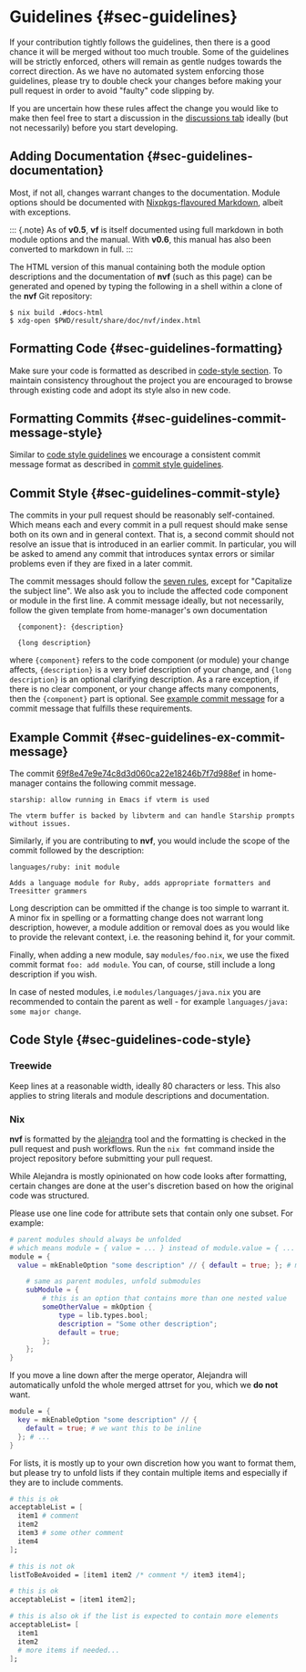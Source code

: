 # Guidelines {#sec-guidelines}

If your contribution tightly follows the guidelines, then there is a good chance
it will be merged without too much trouble. Some of the guidelines will be
strictly enforced, others will remain as gentle nudges towards the correct
direction. As we have no automated system enforcing those guidelines, please
try to double check your changes before making your pull request in order to
avoid "faulty" code slipping by.

If you are uncertain how these rules affect the change you would like to make
then feel free to start a discussion in the [discussions tab](https://github.com/NotAShelf/nvf/discussions)
ideally (but not necessarily) before you start developing.

## Adding Documentation {#sec-guidelines-documentation}

Most, if not all, changes warrant changes to the documentation. Module options
should be documented with [Nixpkgs-flavoured Markdown](https://nixos.org/manual/nixpkgs/unstable/#sec-contributing-markup),
albeit with exceptions.

::: {.note}
As of **v0.5**, **vf** is itself documented using full markdown in both module
options and the manual. With **v0.6**, this manual has also been converted to
markdown in full.
:::

The HTML version of this manual containing both the module option descriptions
and the documentation of **nvf** (such as this page) can be generated and
opened by typing the following in a shell within a clone of the **nvf** Git
repository:

```console
$ nix build .#docs-html
$ xdg-open $PWD/result/share/doc/nvf/index.html
```

## Formatting Code {#sec-guidelines-formatting}

Make sure your code is formatted as described in [code-style
section](#sec-guidelines-code-style). To maintain consistency throughout the
project you are encouraged to browse through existing code and adopt its style
also in new code.

## Formatting Commits {#sec-guidelines-commit-message-style}

Similar to [code style guidelines](#sec-guidelines-code-style) we encourage a
consistent commit message format as described in [commit style
guidelines](#sec-guidelines-commit-style).

## Commit Style {#sec-guidelines-commit-style}

The commits in your pull request should be reasonably self-contained. Which
means each and every commit in a pull request should make sense both on its
own and in general context. That is, a second commit should not resolve an
issue that is introduced in an earlier commit. In particular, you will be
asked to amend any commit that introduces syntax errors or similar problems
even if they are fixed in a later commit.

The commit messages should follow the [seven
rules](https://chris.beams.io/posts/git-commit/#seven-rule), except for
"Capitalize the subject line". We also ask you to include the affected code
component or module in the first line. A commit message ideally, but not
necessarily, follow the given template from home-manager's own documentation

```
  {component}: {description}

  {long description}
```

where `{component}` refers to the code component (or module) your change
affects, `{description}` is a very brief description of your change, and
`{long description}` is an optional clarifying description. As a rare
exception, if there is no clear component, or your change affects many
components, then the `{component}` part is optional. See [example commit
message](#sec-guidelines-ex-commit-message) for a commit message that
fulfills these requirements.

## Example Commit {#sec-guidelines-ex-commit-message}

The commit [69f8e47e9e74c8d3d060ca22e18246b7f7d988ef](https://github.com/nix-community/home-manager/commit/69f8e47e9e74c8d3d060ca22e18246b7f7d988ef)
in home-manager contains the following commit message.

```
starship: allow running in Emacs if vterm is used

The vterm buffer is backed by libvterm and can handle Starship prompts
without issues.
```

Similarly, if you are contributing to **nvf**, you would include the scope of
the commit followed by the description:

```
languages/ruby: init module

Adds a language module for Ruby, adds appropriate formatters and Treesitter grammers
```

Long description can be ommitted if the change is too simple to warrant it. A
minor fix in spelling or a formatting change does not warrant long description,
however, a module addition or removal does as you would like to provide the
relevant context, i.e. the reasoning behind it, for your commit.

Finally, when adding a new module, say `modules/foo.nix`, we use the fixed
commit format `foo: add module`. You can, of course, still include a long
description if you wish.

In case of nested modules, i.e `modules/languages/java.nix` you are recommended
to contain the parent as well - for example `languages/java: some major change`.

## Code Style {#sec-guidelines-code-style}

### Treewide

Keep lines at a reasonable width, ideally 80 characters or less. This also applies
to string literals and module descriptions and documentation.

### Nix

**nvf** is formatted by the [alejandra](https://github.com/kamadorueda/alejandra)
tool and the formatting is checked in the pull request and push workflows. Run the
`nix fmt` command inside the project repository before submitting your pull request.

While Alejandra is mostly opinionated on how code looks after formatting,
certain changes are done at the user's discretion based on how the original
code was structured.

Please use one line code for attribute sets that contain only one subset.
For example:

```nix
# parent modules should always be unfolded
# which means module = { value = ... } instead of module.value = { ... }
module = {
  value = mkEnableOption "some description" // { default = true; }; # merges can be done inline where possible

    # same as parent modules, unfold submodules
    subModule = {
        # this is an option that contains more than one nested value
        someOtherValue = mkOption {
            type = lib.types.bool;
            description = "Some other description";
            default = true;
        };
    };
}
```

If you move a line down after the merge operator, Alejandra will automatically
unfold the whole merged attrset for you, which we **do not** want.

```nix
module = {
  key = mkEnableOption "some description" // {
    default = true; # we want this to be inline
  }; # ...
}
```

For lists, it is mostly up to your own discretion how you want to format them,
but please try to unfold lists if they contain multiple items and especially
if they are to include comments.

```nix
# this is ok
acceptableList = [
  item1 # comment
  item2
  item3 # some other comment
  item4
];

# this is not ok
listToBeAvoided = [item1 item2 /* comment */ item3 item4];

# this is ok
acceptableList = [item1 item2];

# this is also ok if the list is expected to contain more elements
acceptableList= [
  item1
  item2
  # more items if needed...
];
```
